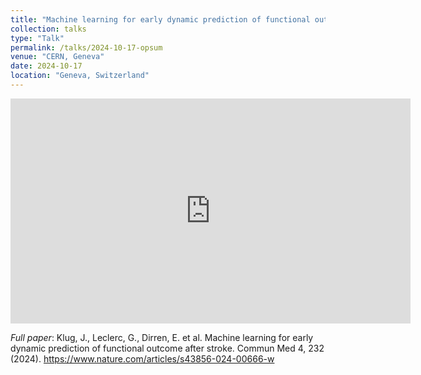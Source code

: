```yaml
---
title: "Machine learning for early dynamic prediction of functional outcome after stroke"
collection: talks
type: "Talk"
permalink: /talks/2024-10-17-opsum
venue: "CERN, Geneva"
date: 2024-10-17
location: "Geneva, Switzerland"
---
```



<iframe width="640" height="360" frameborder="0" src="https://cds.cern.ch/video/2914483?" allowfullscreen></iframe>



_Full paper_: Klug, J., Leclerc, G., Dirren, E. et al. Machine learning for early dynamic prediction of functional outcome after stroke. Commun Med 4, 232 (2024). 
https://www.nature.com/articles/s43856-024-00666-w